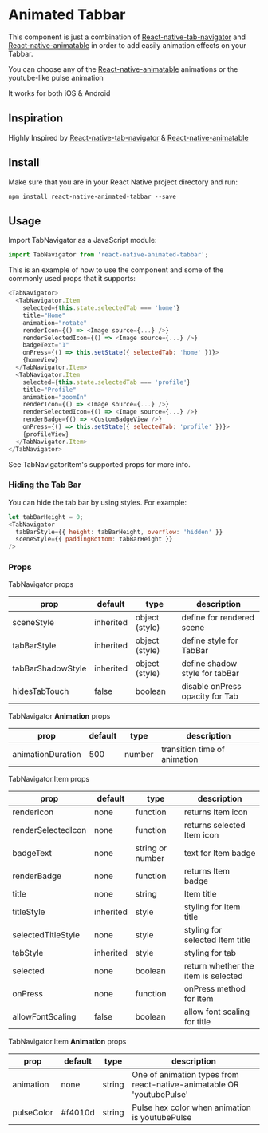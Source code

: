 # Animated Tabbar

This component is just a combination of [React-native-tab-navigator](https://github.com/exponent/react-native-tab-navigator)
and [React-native-animatable](https://github.com/exponent/react-native-animatable) in order to add
easily animation effects on your Tabbar.

You can choose any of the [React-native-animatable](https://github.com/exponent/react-native-animatable) animations or the youtube-like pulse animation

It works for both iOS & Android


Inspiration
-------

Highly Inspired by [React-native-tab-navigator](https://github.com/exponent/react-native-tab-navigator) &
[React-native-animatable](https://github.com/exponent/react-native-tab-navigator) 



Install
-------

Make sure that you are in your React Native project directory and run:

```npm install react-native-animated-tabbar --save```

## Usage

Import TabNavigator as a JavaScript module:

```js
import TabNavigator from 'react-native-animated-tabbar';
```

This is an example of how to use the component and some of the commonly used props that it supports:

```js
<TabNavigator>
  <TabNavigator.Item
    selected={this.state.selectedTab === 'home'}
    title="Home"
    animation="rotate"
    renderIcon={() => <Image source={...} />}
    renderSelectedIcon={() => <Image source={...} />}
    badgeText="1"
    onPress={() => this.setState({ selectedTab: 'home' })}>
    {homeView}
  </TabNavigator.Item>
  <TabNavigator.Item
    selected={this.state.selectedTab === 'profile'}
    title="Profile"
    animation="zoomIn"
    renderIcon={() => <Image source={...} />}
    renderSelectedIcon={() => <Image source={...} />}
    renderBadge={() => <CustomBadgeView />}
    onPress={() => this.setState({ selectedTab: 'profile' })}>
    {profileView}
  </TabNavigator.Item>
</TabNavigator>
```

See TabNavigatorItem's supported props for more info.

### Hiding the Tab Bar

You can hide the tab bar by using styles. For example:
```js
let tabBarHeight = 0;
<TabNavigator
  tabBarStyle={{ height: tabBarHeight, overflow: 'hidden' }}
  sceneStyle={{ paddingBottom: tabBarHeight }}
/>
```

### Props

TabNavigator props

| prop | default | type | description |
| ---- | ---- | ----| ---- |
| sceneStyle | inherited | object (style) | define for rendered scene |
| tabBarStyle | inherited | object (style) | define style for TabBar |
| tabBarShadowStyle | inherited | object (style) | define shadow style for tabBar |
| hidesTabTouch | false | boolean | disable onPress opacity for Tab |

TabNavigator **Animation** props

| prop | default | type | description |
| ---- | ---- | ----| ---- |
| animationDuration | 500 | number | transition time of animation |

TabNavigator.Item props

| prop | default | type | description |
| ---- | ---- | ----| ---- |
| renderIcon | none | function | returns Item icon |
| renderSelectedIcon | none | function | returns selected Item icon |
| badgeText | none | string or number | text for Item badge |
| renderBadge | none | function | returns Item badge |
| title | none | string | Item title |
| titleStyle | inherited | style | styling for Item title |
| selectedTitleStyle | none | style | styling for selected Item title |
| tabStyle | inherited | style | styling for tab |
| selected | none | boolean | return whether the item is selected |
| onPress | none | function | onPress method for Item |
| allowFontScaling | false | boolean | allow font scaling for title |

TabNavigator.Item  **Animation** props

| prop | default | type | description |
| ---- | ---- | ----| ---- |
| animation | none | string | One of animation types from react-native-animatable OR 'youtubePulse' |
| pulseColor | #f4010d | string | Pulse hex color when animation is youtubePulse |
